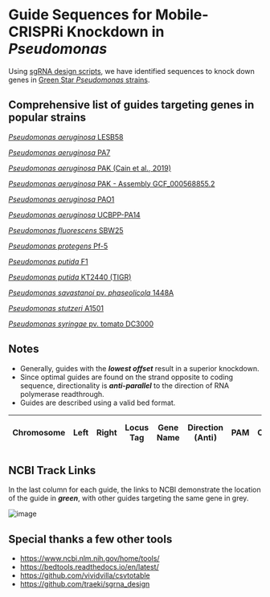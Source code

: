 # Guide Sequences for Mobile-CRISPRi Knockdown in *Pseudomonas*
Using [sgRNA design scripts](https://github.com/ryandward/sgrna_design), we have identified sequences to knock down genes in [Green Star *Pseudomonas* strains](https://pseudomonas.com/strain/list). 

## Comprehensive list of guides targeting genes in popular strains
[*Pseudomonas aeruginosa* LESB58](https://ryandward.github.io/Pseudomonas_sgRNA/Pseudomonas_aeruginosa_LESB58.html)

[*Pseudomonas aeruginosa* PA7](https://ryandward.github.io/Pseudomonas_sgRNA/Pseudomonas_aeruginosa_PA7.html)

[*Pseudomonas aeruginosa* PAK (Cain et al., 2019)](https://ryandward.github.io/Pseudomonas_sgRNA/Pseudomonas_aeruginosa_PAK_Cain.html)

[*Pseudomonas aeruginosa* PAK - Assembly GCF_000568855.2](https://ryandward.github.io/Pseudomonas_sgRNA/Pseudomonas_aeruginosa_PAK_UT_Austin.html)

[*Pseudomonas aeruginosa* PAO1](https://ryandward.github.io/Pseudomonas_sgRNA/Pseudomonas_aeruginosa_PAO1.html)

[*Pseudomonas aeruginosa* UCBPP-PA14](https://ryandward.github.io/Pseudomonas_sgRNA/Pseudomonas_aeruginosa_UCBPP-PA14.html)

[*Pseudomonas fluorescens* SBW25](https://ryandward.github.io/Pseudomonas_sgRNA/Pseudomonas_fluorescens_SBW25.html)

[*Pseudomonas protegens* Pf-5](https://ryandward.github.io/Pseudomonas_sgRNA/Pseudomonas_protegens_Pf-5.html)

[*Pseudomonas putida* F1](https://ryandward.github.io/Pseudomonas_sgRNA/Pseudomonas_putida_F1.html)

[*Pseudomonas putida* KT2440 (TIGR)](https://ryandward.github.io/Pseudomonas_sgRNA/Pseudomonas_putida_KT2440.html)

[*Pseudomonas savastanoi* pv. *phaseolicola* 1448A](https://ryandward.github.io/Pseudomonas_sgRNA/Pseudomonas_savastanoi_pv_phaseolicola_1448A.html)

[*Pseudomonas stutzeri* A1501](https://ryandward.github.io/Pseudomonas_sgRNA/Pseudomonas_stutzeri_A1501.html)

[*Pseudomonas syringae* pv. tomato DC3000](https://ryandward.github.io/Pseudomonas_sgRNA/Pseudomonas_syringae_pv_tomato.html)
 
 
## Notes
* Generally, guides with the _**lowest offset**_ result in a superior knockdown. 
* Since optimal guides are found on the strand opposite to coding sequence, directionality is _**anti-parallel**_ to the direction of RNA polymerase readthrough.
* Guides are described using a valid bed format.

| Chromosome | Left |	Right |	Locus Tag |	Gene Name |	Direction (Anti) | PAM	| Offset | Target |	Top Oligo	| Bottom Oligo | NCBI Track URL |
|------------|------|-------|-----------|-----------|------------------|------|--------|--------|-----------|--------------|----------------|

## NCBI Track Links

In the last column for each guide, the links to NCBI demonstrate the location of the guide in _**green**_, with other guides targeting the same gene in grey.

![image](https://user-images.githubusercontent.com/6970996/120503136-a4a24a80-c388-11eb-943c-06d46027b75e.png)

## Special thanks a few other tools
* https://www.ncbi.nlm.nih.gov/home/tools/
* https://bedtools.readthedocs.io/en/latest/
* https://github.com/vividvilla/csvtotable
* https://github.com/traeki/sgrna_design
